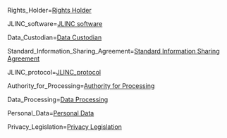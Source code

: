 Rights_Holder=<a href='#Def.Rights_Holder.sec' class='param'>Rights Holder</a>

JLINC_software=<a href='#Def.JLINC_software.sec' class='param'>JLINC software</a>

Data_Custodian=<a href='#Def.Data_Custodian.sec' class='param'>Data Custodian</a>

Standard_Information_Sharing_Agreement=<a href='#Def.Standard_Information_Sharing_Agreement.sec' class='param'>Standard Information Sharing Agreement</a>

JLINC_protocol=<a href='#Def.JLINC_protocol.sec' class='param'>JLINC_protocol</a>

Authority_for_Processing=<a href='#Def.Authority_for_Processing.sec' class='param'>Authority for Processing</a>

Data_Processing=<a href='#Def.Data_Processing.sec' class='param'>Data Processing</a>

Personal_Data=<a href='#Def.Personal_Data.sec' class='param'>Personal Data</a>

Privacy_Legislation=<a href='#Def.Privacy_Legislation.sec' class='param'>Privacy Legislation</a>

